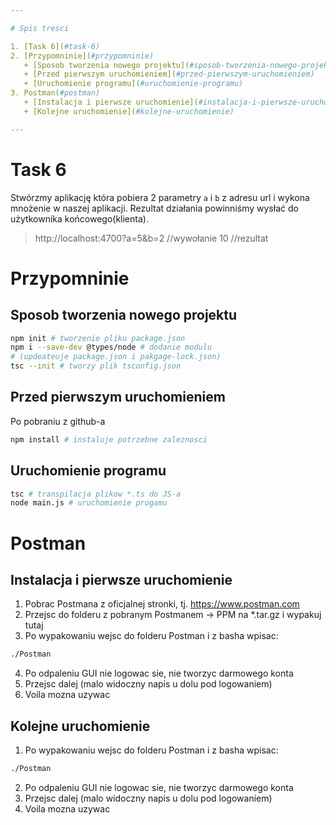 ```yaml
---

# Spis tresci

1. [Task 6](#task-6)
2. [Przypomninie](#przypomninie)
   + [Sposob tworzenia nowego projektu](#sposob-tworzenia-nowego-projektu)
   + [Przed pierwszym uruchomieniem](#przed-pierwszym-uruchomieniem)
   + [Uruchomienie programu](#uruchomienie-programu)
3. Postman(#postman)
   + [Instalacja i pierwsze uruchomienie](#instalacja-i-pierwsze-uruchomienie)
   + [Kolejne uruchomienie](#kolejne-uruchomienie)

---
```


# Task 6

Stwórzmy aplikację która pobiera 2 parametry `a` i `b` z adresu url i wykona mnożenie w naszej aplikacji. Rezultat działania powinniśmy wysłać do użytkownika końcowego(klienta). 

> http://localhost:4700?a=5&b=2 //wywołanie
> 10 //rezultat


# Przypomninie

## Sposob tworzenia nowego projektu

```bash
npm init # tworzenie pliku package.json
npm i --save-dev @types/node # dodanie modulu
# (updeateuje package.json i pakgage-lock.json)
tsc --init # tworzy plik tsconfig.json
```

## Przed pierwszym uruchomieniem

Po pobraniu z github-a


```bash
npm install # instaluje potrzebne zaleznosci
```

## Uruchomienie programu

```bash
tsc # transpilacja plikow *.ts do JS-a
node main.js # uruchomienie progamu
```

# Postman

## Instalacja i pierwsze uruchomienie

1. Pobrac Postmana z oficjalnej stronki, tj. https://www.postman.com 
2. Przejsc do folderu z pobranym Postmanem -> PPM na *.tar.gz i wypakuj tutaj
3. Po wypakowaniu wejsc do folderu Postman i z basha wpisac:

```bash
./Postman
```
4. Po odpaleniu GUI nie logowac sie, nie tworzyc darmowego konta
5. Przejsc dalej (malo widoczny napis u dolu pod logowaniem)
6. Voila mozna uzywac

## Kolejne uruchomienie

1. Po wypakowaniu wejsc do folderu Postman i z basha wpisac:

```bash
./Postman
```
2. Po odpaleniu GUI nie logowac sie, nie tworzyc darmowego konta
3. Przejsc dalej (malo widoczny napis u dolu pod logowaniem)
4. Voila mozna uzywac
